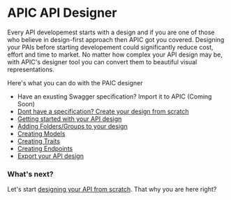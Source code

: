 # APIC API Designer

Every API developemest starts with a design and if you are one of those who believe in design-first approach then APIC got you covered. Designing your PAIs before starting developement could significantly reduce cost, effort and time to market. No matter how complex your API design may be, with APIC's designer tool you can convert them to beautiful visual representations.

Here's what you can do with the PAIC designer

* Have an exusting Swagger specification? Import it to APIC \(Coming Soon\)
* [Dont have a specification? Create your design from scratch](/designer/getting-started-with-designer.md)
* [Getting started with your API design](/designer/getting-started-with-designer.md)
* [Adding Folders\/Groups to your design](/designer/create-folder.md)
* [Creating Models](/designer/create-model.md)
* [Creating Traits](/designer/create-trait.md)
* [Creating Endpoints](/designer/create-endpoint.md)
* [Export your API design](/designer/export-docs.md)

### What's next?

Let's start [designing your API from scratch](/designer/getting-started-with-designer.md). That why you are here right?

